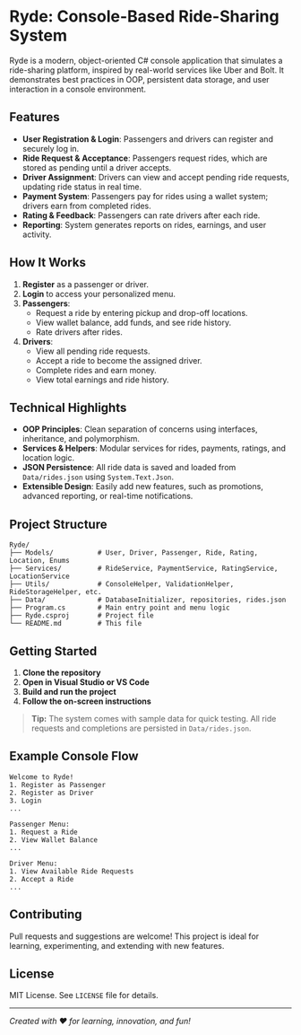 # Ryde: Console-Based Ride-Sharing System

Ryde is a modern, object-oriented C# console application that simulates a ride-sharing platform, inspired by real-world services like Uber and Bolt. It demonstrates best practices in OOP, persistent data storage, and user interaction in a console environment.

## Features

- **User Registration & Login**: Passengers and drivers can register and securely log in.
- **Ride Request & Acceptance**: Passengers request rides, which are stored as pending until a driver accepts.
- **Driver Assignment**: Drivers can view and accept pending ride requests, updating ride status in real time.
- **Payment System**: Passengers pay for rides using a wallet system; drivers earn from completed rides.
- **Rating & Feedback**: Passengers can rate drivers after each ride.
- **Reporting**: System generates reports on rides, earnings, and user activity.

## How It Works

1. **Register** as a passenger or driver.
2. **Login** to access your personalized menu.
3. **Passengers**:
   - Request a ride by entering pickup and drop-off locations.
   - View wallet balance, add funds, and see ride history.
   - Rate drivers after rides.
4. **Drivers**:
   - View all pending ride requests.
   - Accept a ride to become the assigned driver.
   - Complete rides and earn money.
   - View total earnings and ride history.

## Technical Highlights

- **OOP Principles**: Clean separation of concerns using interfaces, inheritance, and polymorphism.
- **Services & Helpers**: Modular services for rides, payments, ratings, and location logic.
- **JSON Persistence**: All ride data is saved and loaded from `Data/rides.json` using `System.Text.Json`.
- **Extensible Design**: Easily add new features, such as promotions, advanced reporting, or real-time notifications.

## Project Structure

```
Ryde/
├── Models/           # User, Driver, Passenger, Ride, Rating, Location, Enums
├── Services/         # RideService, PaymentService, RatingService, LocationService
├── Utils/            # ConsoleHelper, ValidationHelper, RideStorageHelper, etc.
├── Data/             # DatabaseInitializer, repositories, rides.json
├── Program.cs        # Main entry point and menu logic
├── Ryde.csproj       # Project file
└── README.md         # This file
```

## Getting Started

1. **Clone the repository**
2. **Open in Visual Studio or VS Code**
3. **Build and run the project**
4. **Follow the on-screen instructions**

> **Tip:** The system comes with sample data for quick testing. All ride requests and completions are persisted in `Data/rides.json`.

## Example Console Flow

```
Welcome to Ryde!
1. Register as Passenger
2. Register as Driver
3. Login
...

Passenger Menu:
1. Request a Ride
2. View Wallet Balance
...

Driver Menu:
1. View Available Ride Requests
2. Accept a Ride
...
```

## Contributing

Pull requests and suggestions are welcome! This project is ideal for learning, experimenting, and extending with new features.

## License

MIT License. See `LICENSE` file for details.

---

*Created with ❤️ for learning, innovation, and fun!*
